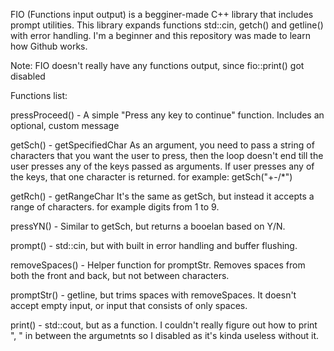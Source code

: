 FIO (Functions input output) is a begginer-made C++ library that includes prompt utilities.
This library expands functions std::cin, getch() and getline() with error handling.
I'm a beginner and this repository was made to learn how Github works. 

Note: FIO doesn't really have any functions output, since fio::print() got disabled

Functions list:

pressProceed() -
A simple "Press any key to continue" function.
Includes an optional, custom message

getSch() - getSpecifiedChar
As an argument, you need to pass a string of characters that you want the user to press,
then the loop doesn't end till the user presses any of the keys passed as arguments.
If user presses any of the keys, that one character is returned.
for example: getSch("+-/*")

getRch() - getRangeChar
It's the same as getSch, but instead it accepts a range of characters.
for example digits from 1 to 9.

pressYN() -
Similar to getSch, but returns a booelan based on Y/N.

prompt() -
std::cin, but with built in error handling and buffer flushing.

removeSpaces() -
Helper function for promptStr.
Removes spaces from both the front and back, but not between characters.

promptStr() -
getline, but trims spaces with removeSpaces.
It doesn't accept empty input, or input that consists of only spaces.

print() -
std::cout, but as a function. I couldn't really figure out how to print ", " in between the argumetnts so I disabled as it's kinda useless without it.
